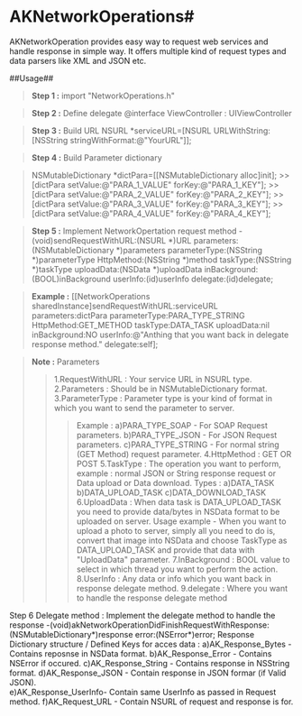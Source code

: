 # AKNetworkOperations#
AKNetworkOperation provides easy way to request web services and handle response in simple way. It offers multiple kind of request types and data parsers like XML and JSON etc.


##Usage##

>**Step 1 :**
>import "NetworkOperations.h"

>**Step 2 :** Define delegate 
>@interface ViewController : UIViewController<NetworkOperationDelegate>

>**Step 3 :** Build URL
>NSURL *serviceURL=[NSURL URLWithString:[NSString stringWithFormat:@"YourURL"]];

>**Step 4 :** Build Parameter dictionary

>NSMutableDictionary *dictPara=[[NSMutableDictionary alloc]init];
    >>[dictPara setValue:@"PARA_1_VALUE" forKey:@"PARA_1_KEY"];
    >>[dictPara setValue:@"PARA_2_VALUE" forKey:@"PARA_2_KEY"];
    >>[dictPara setValue:@"PARA_3_VALUE" forKey:@"PARA_3_KEY"];
    >>[dictPara setValue:@"PARA_4_VALUE" forKey:@"PARA_4_KEY"];
    

>**Step 5 :** Implement NetworkOpertation request method
>-(void)sendRequestWithURL:(NSURL *)URL parameters:(NSMutableDictionary *)parameters parameterType:(NSString *)parameterType HttpMethod:(NSString *)method taskType:(NSString *)taskType uploadData:(NSData *)uploadData inBackground:(BOOL)inBackground userInfo:(id)userInfo delegate:(id)delegate;

>**Example :**
>[[NetworkOperations sharedInstance]sendRequestWithURL:serviceURL parameters:dictPara parameterType:PARA_TYPE_STRING HttpMethod:GET_METHOD taskType:DATA_TASK uploadData:nil inBackground:NO userInfo:@"Anthing that you want back in delegate response method." delegate:self];

>**Note :** Parameters
>>1.RequestWithURL  : Your service URL in NSURL type.
>>2.Parameters      : Should be in NSMutableDictionary format.
>>3.ParameterType   : Parameter type is your kind of format in which you want to send the parameter to server.
  >>>Example :
  a)PARA_TYPE_SOAP - For SOAP Request parameters.
  b)PARA_TYPE_JSON - For JSON Request parameters.
  c)PARA_TYPE_STRING - For normal string (GET Method) request parameter.
4.HttpMethod      : GET OR POST
5.TaskType        : The operation you want to perform, example : normal JSON or String response request or Data upload or Data download.
  Types :
    a)DATA_TASK
    b)DATA_UPLOAD_TASK
    c)DATA_DOWNLOAD_TASK
6.UploadData      : When data task is DATA_UPLOAD_TASK you need to provide data/bytes in NSData format to be uploaded on server.
  Usage example - When you want to upload a photo to server, simply all you need to do is, convert that image into NSData and choose TaskType as DATA_UPLOAD_TASK and provide that data with "UploadData" parameter.
7.InBackground    : BOOL value to select in which thread you want to perform the action.
8.UserInfo        : Any data or info which you want back in response delegate method.
9.delegate        : Where you want to handle the response delegate method

Step 6 Delegate method    : Implement the delegate method to handle the response 
-(void)akNetworkOperationDidFinishRequestWithResponse:(NSMutableDictionary*)response error:(NSError*)error;
Response Dictionary structure / Defined Keys for acces data :
    a)AK_Response_Bytes   - Contains reposnse in NSData format.
    b)AK_Response_Error   - Contains NSError if occured.
    c)AK_Response_String  - Contains response in NSString format.
    d)AK_Response_JSON    - Contain response in JSON formar (if Valid JSON).  
    e)AK_Response_UserInfo- Contain same UserInfo as passed in Request method.
    f)AK_Request_URL      - Contain NSURL of request and response is for.
    
  




